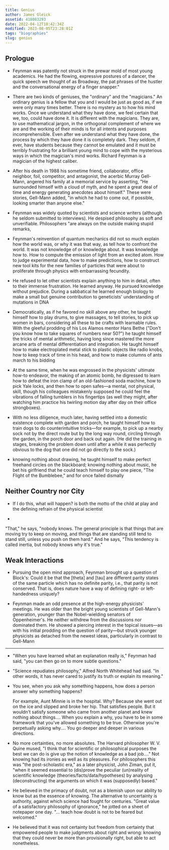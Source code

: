 ```yaml
---
title: Genius
author: James Gleick
assetid: 418083293
date: 2022-04-12T18:42:34Z
modified: 2023-08-05T23:28:01Z
tags: "biographies"
slug: genius
---
```


## Prologue

*  Feynman was patently not struck in the prewar mold of most young academics. He had the flowing, expressive postures of a dancer, the quick speech we thought of as Broadway, the pat phrases of the hustler and the conversational energy of a finger snapper."

*  There are two kinds of geniuses, the "ordinary" and the "magicians." An ordinary genius is a fellow that you and I would be just as good as, if we were only many times better. There is no mystery as to how his mind works. Once we understand what they have done, we feel certain that we, too, could have done it. It is different with the magicians. They are, to use mathematical jargon, in the orthogonal complement of where we are and the working of their minds is for all intents and purposes incomprehensible. Even after we understand what they have done, the process by which they have done it is completely dark. They seldom, if ever, have students because they cannot be emulated and it must be terribly frustrating for a brilliant young mind to cope with the mysterious ways in which the magician's mind works. Richard Feynman is a magician of the highest caliber.

*  After his death in 1988 his sometime friend, collaborator, office neighbor, foil, competitor, and antagonist, the acerbic Murray Gell-Mann, angered his family at a memorial service by asserting, "He surrounded himself with a cloud of myth, and he spent a great deal of time and energy generating anecdotes about himself." These were stories, Gell-Mann added, "in which he had to come out, if possible, looking smarter than anyone else."

*  Feynman was widely quoted by scientists and science writers (although he seldom submitted to interviews). He despised philosophy as soft and unverifiable. Philosophers "are always on the outside making stupid remarks,

*  Feynman's reinvention of quantum mechanics did not so much explain how the world was, or why it was that way, as tell how to confront the world. It was not knowledge of or knowledge about. It was knowledge how to. How to compute the emission of light from an excited atom. How to judge experimental data, how to make predictions, how to construct new tool kits for the new families of particles that were about to proliferate through physics with embarrassing fecundity.

*  He refused to let other scientists explain anything to him in detail, often to their immense frustration. He learned anyway. He pursued knowledge without prejudice. During a sabbatical he learned enough biology to make a small but genuine contribution to geneticists' understanding of mutations in DNA

*  Democratically, as if he favored no skill above any other, he taught himself how to play drums, to give massages, to tell stories, to pick up women in bars, considering all these to be crafts with learnable rules. With the gleeful prodding of his Los Alamos mentor Hans Bethe ("Don't you know how to take squares of numbers near 50?") he taught himself the tricks of mental arithmetic, having long since mastered the more arcane arts of mental differentiation and integration. He taught himself how to make electroplated metal stick to plastic objects like radio knobs, how to keep track of time in his head, and how to make columns of ants march to his bidding

*  At the same time, when he was engrossed in the physicists' ultimate how-to endeavor, the making of an atomic bomb, he digressed to learn how to defeat the iron clamp of an old-fashioned soda machine, how to pick Yale locks, and then how to open safes—a mental, not physical, skill, though his colleagues mistakenly supposed he could feel the vibrations of falling tumblers in his fingertips (as well they might, after watching him practice his twirling motion day after day on their office strongboxes).

*  With no less diligence, much later, having settled into a domestic existence complete with garden and porch, he taught himself how to train dogs to do counterintuitive tricks—for example, to pick up a nearby sock not by the direct route but by the long way round, circling through the garden, in the porch door and back out again. (He did the training in stages, breaking the problem down until after a while it was perfectly obvious to the dog that one did not go directly to the sock.)

*  knowing nothing about drawing, he taught himself to make perfect freehand circles on the blackboard; knowing nothing about music, he bet his girlfriend that he could teach himself to play one piece, "The Flight of the Bumblebee," and for once failed dismally

## Neither Country nor City

*  If I do this, what will happen? is both the motto of the child at play and the defining refrain of the physical scientist

*  
   
   "That," he says, "nobody knows. The general principle is that things that are moving try to keep on moving, and things that are standing still tend to stand still, unless you push on them hard." And he says, "This tendency is called inertia, but nobody knows why it's true."

## Weak Interactions

*  Pursuing the open mind approach, Feynman brought up a question of Block's: Could it be that the [theta] and [tau] are different parity states of the same particle which has no definite parity, i.e., that parity is not conserved. That is, does nature have a way of defining right- or left-handedness uniquely?

*  Feynman made an odd presence at the high-energy physicists' meetings. He was older than the bright young scientists of Gell-Mann's generation, younger than the Nobel-wielding senators of Oppenheimer's. He neither withdrew from the discussions nor dominated them. He showed a piercing interest in the topical issues—as with his initial prodding on the question of parity—but struck younger physicists as detached from the newest ideas, particularly in contrast to Gell-Mann

---

*  "When you have learned what an explanation really is," Feynman had said, "you can then go on to more subtle questions."

*  "Science repudiates philosophy," Alfred North Whitehead had said. "In other words, it has never cared to justify its truth or explain its meaning."

*  You see, when you ask why something happens, how does a person answer why something happens?
   
   For example, Aunt Minnie is in the hospital. Why? Because she went out on the ice and slipped and broke her hip. That satisfies people. But it wouldn't satisfy someone who came from another planet and knew nothing about things.... When you explain a why, you have to be in some framework that you've allowed something to be true. Otherwise you're perpetually asking why.... You go deeper and deeper in various directions.

*  No more certainties, no more absolutes. The Harvard philosopher W. V. Quine mused, "I think that for scientific or philosophical purposes the best we can do is give up the notion of knowledge as a bad job...." Not knowing had its ironies as well as its pleasures. For philosophers this was "the post-scholastic era," as a later physicist, John Ziman, put it, "when it seemed essential to (dis)prove the peculiar (un)reality of scientific knowledge (theories/facts/data/hypotheses) by analysing (deconstructing) the arguments on which it was (supposedly) based."

*  He believed in the primacy of doubt, not as a blemish upon our ability to know but as the essence of knowing. The alternative to uncertainty is authority, against which science had fought for centuries. "Great value of a satisfactory philosophy of ignorance," he jotted on a sheet of notepaper one day. "... teach how doubt is not to be feared but welcomed."

*  He believed that it was not certainty but freedom from certainty that empowered people to make judgments about right and wrong: knowing that they could never be more than provisionally right, but able to act nonetheless.

